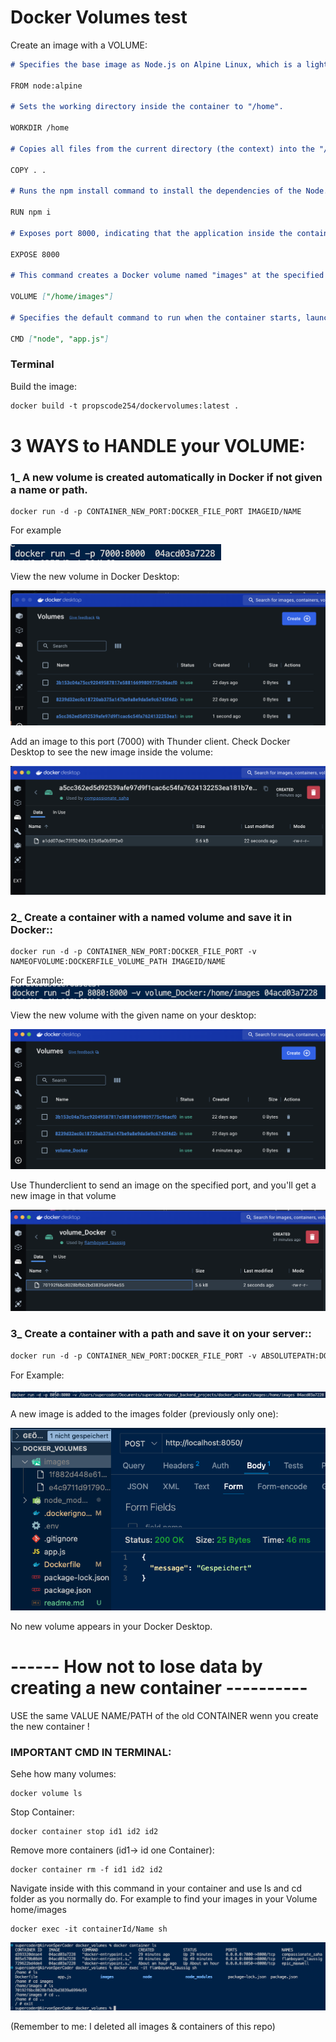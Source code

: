 # Docker Volumes test

Create an image with a VOLUME:

```markdown
# Specifies the base image as Node.js on Alpine Linux, which is a lightweight Linux distribution.

FROM node:alpine

# Sets the working directory inside the container to "/home".

WORKDIR /home

# Copies all files from the current directory (the context) into the "/home" directory of the container.

COPY . .

# Runs the npm install command to install the dependencies of the Node.js application.

RUN npm i

# Exposes port 8000, indicating that the application inside the container will be accessible on this port.

EXPOSE 8000

# This command creates a Docker volume named "images" at the specified path "/home/images" inside the container. Volumes are used to persist data outside of the container filesystem, and they can be shared among multiple containers.

VOLUME ["/home/images"]

# Specifies the default command to run when the container starts, launching the Node.js application using the "app.js" script.

CMD ["node", "app.js"]
```

### Terminal

Build the image:

```markdown
docker build -t propscode254/dockervolumes:latest .
```

# 3 WAYS to HANDLE your VOLUME:

### 1\_ A new volume is created automatically in Docker if not given a name or path.

```
docker run -d -p CONTAINER_NEW_PORT:DOCKER_FILE_PORT IMAGEID/NAME

```

For example

![](/readme_img/novcmd.png)

View the new volume in Docker Desktop:

![](/readme_img/nov.png)

Add an image to this port (7000) with Thunder client. Check Docker Desktop to see the new image inside the volume:

![](/readme_img/datainv.png)

### 2\_ Create a container with a named volume and save it in Docker::

```
docker run -d -p CONTAINER_NEW_PORT:DOCKER_FILE_PORT -v NAMEOFVOLUME:DOCKERFILE_VOLUME_PATH IMAGEID/NAME
```

For Example:
![](/readme_img/name.png)

View the new volume with the given name on your desktop:

![](/readme_img/volumes.png)

Use Thunderclient to send an image on the specified port, and you'll get a new image in that volume

![](/readme_img/version2.png)

### 3\_ Create a container with a path and save it on your server::

```markdown
docker run -d -p CONTAINER_NEW_PORT:DOCKER_FILE_PORT -v ABSOLUTEPATH:DOCKERFILE_VOLUME_PATH IMAGEID/NAME
```

For Example:

![](/readme_img/path.png)

A new image is added to the images folder (previously only one):

![](/readme_img/thunderpath.png)

No new volume appears in your Docker Desktop.

# ------ How not to lose data by creating a new container ----------

USE the same VALUE NAME/PATH of the old CONTAINER wenn you create the new container !

### IMPORTANT CMD IN TERMINAL:

Sehe how many volumes:

```
docker volume ls
```

Stop Container:

```
docker container stop id1 id2 id2
```

Remove more containers (id1-> id one Container):

```
docker container rm -f id1 id2 id2
```

Navigate inside with this command in your container and use ls and cd folder as you normally do. For example to find your images in your Volume home/images

```
docker exec -it containerId/Name sh
```

![](/readme_img/navi.png)

(Remember to me: I deleted all images & containers of this repo)
